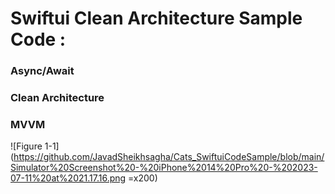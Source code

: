 
# Swiftui Clean Architecture Sample Code :

### Async/Await
### Clean Architecture
### MVVM

![Figure 1-1](https://github.com/JavadSheikhsagha/Cats_SwiftuiCodeSample/blob/main/Simulator%20Screenshot%20-%20iPhone%2014%20Pro%20-%202023-07-11%20at%2021.17.16.png =x200)
